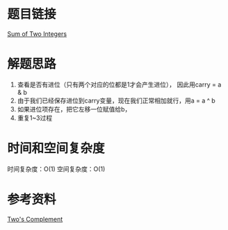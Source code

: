 # 题目链接

[Sum of Two Integers](https://leetcode.com/problems/sum-of-two-integers/)

# 解题思路

1. 查看是否有进位（只有两个对应的位都是1才会产生进位）， 因此用carry = a & b
2. 由于我们已经保存进位到carry变量，现在我们正常相加就行，用a = a ^ b
3. 如果进位项存在，把它左移一位赋值给b，
4. 重复1~3过程

# 时间和空间复杂度

时间复杂度：O(1)
空间复杂度：O(1)

# 参考资料

[Two's Complement](https://www.cs.cornell.edu/~tomf/notes/cps104/twoscomp.html)
